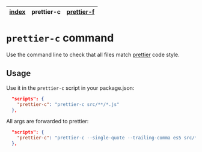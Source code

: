 | [index](../README.md) | prettier-c | [prettier-f](prettier-f.md) |
|-----------------------|-------------------|-------|

# `prettier-c` command

Use the command line to check that all files match [prettier](https://github.com/prettier/prettier) code style.

## Usage

Use it in the `prettier-c` script in your package.json:

```json
  "scripts": {
    "prettier-c": "prettier-c src/**/*.js"
  },
```

All args are forwarded to prettier:

```json
  "scripts": {
    "prettier-c": "prettier-c --single-quote --trailing-comma es5 src/**/*.js"
  },
```